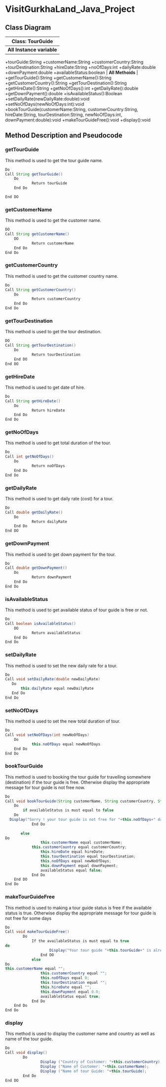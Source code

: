 # VisitGurkhaLand_Java_Project
## Class Diagram
| Class: TourGuide        | 
| ------------- |
| **All Instance variable**      |
+tourGuide:String
+customerName:String
+customerCountry:String
+tourDestination:String
+hireDate:String
+noOfDays:int
+dailyRate:double
+downPayment:double
+availableStatus:boolean
| **All Methoids**      |
+getTourGuide():String
+getCustomerName():String
+getCustomerCountry():String
+getTourDestination():String
+getHireDate():String
+getNoOfDays():int
+getDailyRate():double
+getDownPayment():double
+isAvailableStatus():Boolean
+setDailyRate(newDailyRate:double):void
+setNoOfDays(newNoOfDays:int):void
+bookTourGuide(customerName:String, customerCountry:String, hireDate:String, tourDestination:String, newNoOfDays:int, downPayment:double):void
+makeTourGuideFree():void
+display():void

## Method Description and Pseudocode
### getTourGuide
This method is used to get the tour guide name.
```java
Do
Call String getTourGuide()
   	Do
       		Return tourGuide
  	End Do

End DO
```
### getCustomerName
This method is used to get the customer name.
```java
DO
Call String getCustomerName()
 	DO
       		Return customerName
  	End Do
End Do
```

### getCustomerCountry
This method is used to get the customer country name.
```java
Do
Call String getCustomerCountry()
 	Do
       		Return customerCountry
  	End Do
End Do
```

### getTourDestination
This method is used to get the tour destination.
```java
DO
Call String getTourDestination()
   	Do
       		Return tourDestination
   	End DO
End DO
```

### getHireDate
This method is used to get date of hire.
```java
Do
Call String getHireDate()
   	Do
    		Return hireDate   
   	End Do
End Do
```


### getNoOfDays
This method is used to get total duration of the tour.
```java
Do
Call int getNoOfDays()
   	Do
       		Return noOfDays
   	End Do
End Do
```

### getDailyRate
This method is used to get daily rate (cost) for a tour.
```java
Do
Call double getDailyRate()
   	Do
       		Return dailyRate
   	End Do
End DO
```

### getDownPayment
This method is used to get down payment for the tour.
```java
Do
Call double getDownPayment()
   	Do
       		Return downPayment
   	End Do
End Do
```

### isAvailableStatus
This method is used to get available status of tour guide is free or not.
```java
Do
Call boolean isAvailableStatus()
   	DO
       		Return availableStatus
   	End Do
End Do
```

### setDailyRate
This method is used to set the new daily rate for a tour.
```java
Do
Call void setDailyRate(double newDailyRate)
   Do
       this.dailyRate equal newDailyRate
   End Do
End Do
```

### setNoOfDays
This method is used to set the new total duration of tour.
```java
Do
Call void setNoOfDays(int newNoOfDays)
   	Do
       		this.noOfDays equal newNoOfDays
  	End Do
End Do
```

### bookTourGuide
This method is used to booking the tour guide for travelling somewhere (destination) if the tour guide is free. Otherwise display the appropriate message for tour guide is not free now.
```java
Do
Call void bookTourGuide(String customerName, String customerCountry, String hireDate, String tourDestination, int newNoOfDays, double downPayment)
   	Do
       	if availableStatus is must equal to false 
	Do
  Display("Sorry ! your tour guide is not free for "+this.noOfDays+" days.");
        	End Do
        
       else 
Do
            	this.customerName equal customerName;
           	this.customerCountry equal customerCountry;
            	this.hireDate equal hireDate;
            	this.tourDestination equal tourDestination;
            	this.noOfDays equal newNoOfDays;
            	this.downPayment equal downPayment;
            	availableStatus equal false;
        	End Do
    End DO
End Do
```

### makeTourGuideFree
This method is used to making a tour guide status is free if the available status is true. Otherwise display the appropriate message for tour guide is not free for some days
```java
Do
Call void makeTourGuideFree()
    	Do
        	If the availableStatus is must equal to true 
do
            		Display("Your tour guide "+this.tourGuide+" is already free.");
        		End DO   
        	else 
Do
this.customerName equal "";
            	this.customerCountry equal "";
            	this.noOfDays equal 0;
            	this.tourDestination equal "";
            	this.hireDate equal "";
            	this.downPayment equal 0.0;
            	availableStatus equal true;
        	End Do
    End Do
End Do
```

### display
This method is used to display the customer name and country as well as name of the tour guide.
```java
Do
Call void display()
    	Do
        		Display ("Country of Customer: "+this.customerCountry);
        		Display ("Name of Customer: "+this.customerName);
        		Display ("Name of tour Guide: "+this.tourGuide);
    	End Do
End DO
```
